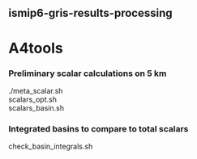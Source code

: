 ## ismip6-gris-results-processing

# A4tools

### Preliminary scalar calculations on 5 km

./meta_scalar.sh <br>
scalars_opt.sh <br>
scalars_basin.sh <br>

### Integrated basins to compare to total scalars 
check_basin_integrals.sh <br>

